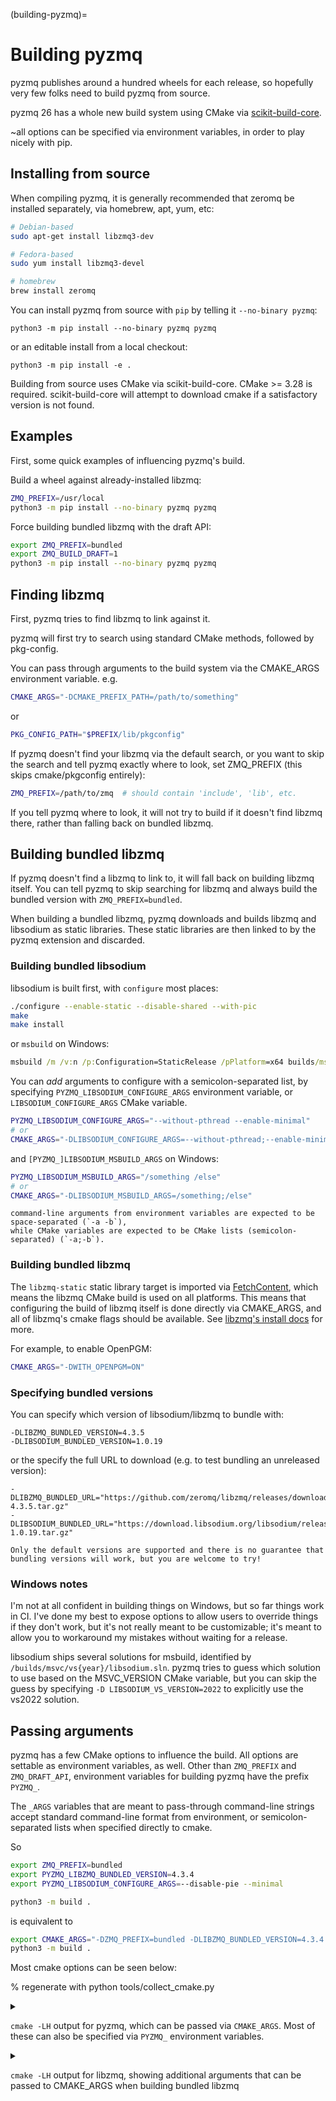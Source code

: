 (building-pyzmq)=

# Building pyzmq

pyzmq publishes around a hundred wheels for each release, so hopefully very few folks need to build pyzmq from source.

pyzmq 26 has a whole new build system using CMake via [scikit-build-core].

~all options can be specified via environment variables, in order to play nicely with pip.

## Installing from source

When compiling pyzmq, it is generally recommended that zeromq be installed separately, via homebrew, apt, yum, etc:

```bash
# Debian-based
sudo apt-get install libzmq3-dev

# Fedora-based
sudo yum install libzmq3-devel

# homebrew
brew install zeromq
```

You can install pyzmq from source with `pip` by telling it `--no-binary pyzmq`:

```
python3 -m pip install --no-binary pyzmq pyzmq
```

or an editable install from a local checkout:

```
python3 -m pip install -e .
```

Building from source uses CMake via scikit-build-core.
CMake >= 3.28 is required.
scikit-build-core will attempt to download cmake if a satisfactory version is not found.

## Examples

First, some quick examples of influencing pyzmq's build.

Build a wheel against already-installed libzmq:

```bash
ZMQ_PREFIX=/usr/local
python3 -m pip install --no-binary pyzmq pyzmq
```

Force building bundled libzmq with the draft API:

```bash
export ZMQ_PREFIX=bundled
export ZMQ_BUILD_DRAFT=1
python3 -m pip install --no-binary pyzmq pyzmq
```

## Finding libzmq

First, pyzmq tries to find libzmq to link against it.

pyzmq will first try to search using standard CMake methods, followed by pkg-config.

You can pass through arguments to the build system via the CMAKE_ARGS environment variable.
e.g.

```bash
CMAKE_ARGS="-DCMAKE_PREFIX_PATH=/path/to/something"
```

or

```bash
PKG_CONFIG_PATH="$PREFIX/lib/pkgconfig"
```

If pyzmq doesn't find your libzmq via the default search, or you want to skip the search and tell pyzmq exactly where to look, set ZMQ_PREFIX (this skips cmake/pkgconfig entirely):

```bash
ZMQ_PREFIX=/path/to/zmq  # should contain 'include', 'lib', etc.
```

If you tell pyzmq where to look, it will not try to build if it doesn't find libzmq there, rather than falling back on bundled libzmq.

## Building bundled libzmq

If pyzmq doesn't find a libzmq to link to, it will fall back on building libzmq itself.
You can tell pyzmq to skip searching for libzmq and always build the bundled version with `ZMQ_PREFIX=bundled`.

When building a bundled libzmq, pyzmq downloads and builds libzmq and libsodium as static libraries.
These static libraries are then linked to by the pyzmq extension and discarded.

### Building bundled libsodium

libsodium is built first, with `configure` most places:

```bash
./configure --enable-static --disable-shared --with-pic
make
make install
```

or `msbuild` on Windows:

```bat
msbuild /m /v:n /p:Configuration=StaticRelease /pPlatform=x64 builds/msvc/vs2022/libsodium.sln
```

You can _add_ arguments to configure with a semicolon-separated list, by specifying `PYZMQ_LIBSODIUM_CONFIGURE_ARGS` environment variable, or `LIBSODIUM_CONFIGURE_ARGS` CMake variable.

```bash
PYZMQ_LIBSODIUM_CONFIGURE_ARGS="--without-pthread --enable-minimal"
# or
CMAKE_ARGS="-DLIBSODIUM_CONFIGURE_ARGS=--without-pthread;--enable-minimal"
```

and `[PYZMQ_]LIBSODIUM_MSBUILD_ARGS` on Windows:

```bash
PYZMQ_LIBSODIUM_MSBUILD_ARGS="/something /else"
# or
CMAKE_ARGS="-DLIBSODIUM_MSBUILD_ARGS=/something;/else"
```

```{note}
command-line arguments from environment variables are expected to be space-separated (`-a -b`),
while CMake variables are expected to be CMake lists (semicolon-separated) (`-a;-b`).
```

### Building bundled libzmq

The `libzmq-static` static library target is imported via [FetchContent], which means the libzmq CMake build is used on all platforms.
This means that configuring the build of libzmq itself is done directly via CMAKE_ARGS,
and all of libzmq's cmake flags should be available.
See [libzmq's install docs](https://github.com/zeromq/libzmq/blob/HEAD/INSTALL) for more.

For example, to enable OpenPGM:

```bash
CMAKE_ARGS="-DWITH_OPENPGM=ON"
```

### Specifying bundled versions

You can specify which version of libsodium/libzmq to bundle with:

```
-DLIBZMQ_BUNDLED_VERSION=4.3.5
-DLIBSODIUM_BUNDLED_VERSION=1.0.19
```

or the specify the full URL to download (e.g. to test bundling an unreleased version):

```
-DLIBZMQ_BUNDLED_URL="https://github.com/zeromq/libzmq/releases/download/v4.3.5/zeromq-4.3.5.tar.gz"
-DLIBSODIUM_BUNDLED_URL="https://download.libsodium.org/libsodium/releases/libsodium-1.0.19.tar.gz"
```

```{warning}
Only the default versions are supported and there is no guarantee that bundling versions will work, but you are welcome to try!
```

### Windows notes

I'm not at all confident in building things on Windows, but so far things work in CI.
I've done my best to expose options to allow users to override things if they don't work,
but it's not really meant to be customizable; it's meant to allow you to workaround my mistakes without waiting for a release.

libsodium ships several solutions for msbuild, identified by `/builds/msvc/vs{year}/libsodium.sln`.
pyzmq tries to guess which solution to use based on the MSVC_VERSION CMake variable,
but you can skip the guess by specifying `-D LIBSODIUM_VS_VERSION=2022` to explicitly use the vs2022 solution.

## Passing arguments

pyzmq has a few CMake options to influence the build. All options are settable as environment variables, as well.
Other than `ZMQ_PREFIX` and `ZMQ_DRAFT_API`, environment variables for building pyzmq have the prefix `PYZMQ_`.

The `_ARGS` variables that are meant to pass-through command-line strings accept standard command-line format from environment, or semicolon-separated lists when specified directly to cmake.

So

```bash
export ZMQ_PREFIX=bundled
export PYZMQ_LIBZMQ_BUNDLED_VERSION=4.3.4
export PYZMQ_LIBSODIUM_CONFIGURE_ARGS=--disable-pie --minimal

python3 -m build .
```

is equivalent to

```bash
export CMAKE_ARGS="-DZMQ_PREFIX=bundled -DLIBZMQ_BUNDLED_VERSION=4.3.4 -DLIBSODIUM_CONFIGURE_ARGS=--disable-pie;--minimal"
python3 -m build .
```

Most cmake options can be seen below:

% regenerate with python tools/collect_cmake.py

<details>
<summary>

`cmake -LH` output for pyzmq, which can be passed via `CMAKE_ARGS`.
Most of these can also be specified via `PYZMQ_` environment variables.

</summary>

```bash
# Path to a program.
CYTHON:FILEPATH=$PREFIX/bin/cython

# full URL to download bundled libsodium
LIBSODIUM_BUNDLED_URL:STRING=

# libsodium version when bundling
LIBSODIUM_BUNDLED_VERSION:STRING=1.0.19

# semicolon-separated list of arguments to pass to ./configure for bundled libsodium
LIBSODIUM_CONFIGURE_ARGS:STRING=

# semicolon-separated list of arguments to pass to msbuild for bundled libsodium
LIBSODIUM_MSBUILD_ARGS:STRING=

# Visual studio solution version for bundled libsodium (default: detect from MSVC_VERSION)
LIBSODIUM_VS_VERSION:STRING=

# full URL to download bundled libzmq
LIBZMQ_BUNDLED_URL:STRING=

# libzmq version when bundling
LIBZMQ_BUNDLED_VERSION:STRING=4.3.5

# whether to build the libzmq draft API
ZMQ_DRAFT_API:BOOL=OFF

# libzmq installation prefix or 'bundled'
ZMQ_PREFIX:STRING=auto

# The directory containing a CMake configuration file for ZeroMQ.
ZeroMQ_DIR:PATH=$PREFIX/lib/cmake/ZeroMQ
```

</details>

<details>
<summary>

`cmake -LH` output for libzmq, showing additional arguments
that can be passed to CMAKE_ARGS when building bundled libzmq

</summary>

```bash
# Path to a program.
A2X_EXECUTABLE:FILEPATH=A2X_EXECUTABLE-NOTFOUND

# Choose polling system for zmq_poll(er)_*. valid values are
# poll or select [default=poll unless POLLER=select]
API_POLLER:STRING=

# Whether or not to build the shared object
BUILD_SHARED:BOOL=ON

# Whether or not to build the static archive
BUILD_STATIC:BOOL=ON

# Whether or not to build the tests
BUILD_TESTS:BOOL=ON

# Build with static analysis(make take very long)
ENABLE_ANALYSIS:BOOL=OFF

# Build with address sanitizer
ENABLE_ASAN:BOOL=OFF

# Run tests that require sudo and capsh (for cap_net_admin)
ENABLE_CAPSH:BOOL=OFF

# Include Clang
ENABLE_CLANG:BOOL=ON

# Enables cpack rules
ENABLE_CPACK:BOOL=ON

# Enable CURVE security
ENABLE_CURVE:BOOL=OFF

# Build and install draft classes and methods
ENABLE_DRAFTS:BOOL=ON

# Enable/disable eventfd
ENABLE_EVENTFD:BOOL=OFF

# Build using compiler intrinsics for atomic ops
ENABLE_INTRINSICS:BOOL=OFF

# Automatically close libsodium randombytes. Not threadsafe without getrandom()
ENABLE_LIBSODIUM_RANDOMBYTES_CLOSE:BOOL=ON

# Build with empty ZMQ_EXPORT macro, bypassing platform-based automated detection
ENABLE_NO_EXPORT:BOOL=OFF

# Enable precompiled headers, if possible
ENABLE_PRECOMPILED:BOOL=ON

# Use radix tree implementation to manage subscriptions
ENABLE_RADIX_TREE:BOOL=ON

# Build with thread sanitizer
ENABLE_TSAN:BOOL=OFF

# Build with undefined behavior sanitizer
ENABLE_UBSAN:BOOL=OFF

# Enable WebSocket transport
ENABLE_WS:BOOL=ON

#
LIBZMQ_PEDANTIC:BOOL=ON

#
LIBZMQ_WERROR:BOOL=OFF

# Choose polling system for I/O threads. valid values are
# kqueue, epoll, devpoll, pollset, poll or select [default=autodetect]
POLLER:STRING=

# Path to a library.
RT_LIBRARY:FILEPATH=RT_LIBRARY-NOTFOUND

# Build html docs
WITH_DOCS:BOOL=ON

# Use libbsd instead of builtin strlcpy
WITH_LIBBSD:BOOL=ON

# Use libsodium
WITH_LIBSODIUM:BOOL=OFF

# Use static libsodium library
WITH_LIBSODIUM_STATIC:BOOL=OFF

# Enable militant assertions
WITH_MILITANT:BOOL=OFF

# Build with support for NORM
WITH_NORM:BOOL=OFF

# Use NSS instead of builtin sha1
WITH_NSS:BOOL=OFF

# Build with support for OpenPGM
WITH_OPENPGM:BOOL=OFF

# Build with perf-tools
WITH_PERF_TOOL:BOOL=ON

# Use TLS for WSS support
WITH_TLS:BOOL=ON

# Build with support for VMware VMCI socket
WITH_VMCI:BOOL=OFF

# install path for ZeroMQConfig.cmake
ZEROMQ_CMAKECONFIG_INSTALL_DIR:STRING=lib/cmake/ZeroMQ

# ZeroMQ library
ZEROMQ_LIBRARY:STRING=libzmq

# Build as OS X framework
ZMQ_BUILD_FRAMEWORK:BOOL=OFF

# Build the tests for ZeroMQ
ZMQ_BUILD_TESTS:BOOL=ON

# Choose condition_variable_t implementation. Valid values are
# stl11, win32api, pthreads, none [default=autodetect]
ZMQ_CV_IMPL:STRING=stl11

# Output zmq library base name
ZMQ_OUTPUT_BASENAME:STRING=zmq
```

</details>

[fetchcontent]: https://cmake.org/cmake/help/latest/module/FetchContent.html
[scikit-build-core]: https://scikit-build-core.readthedocs.io
